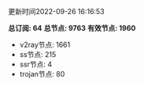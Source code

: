 更新时间2022-09-26 16:16:53

**总订阅: 64**
**总节点: 9763**
**有效节点: 1960**
- v2ray节点: 1661
- ss节点: 215
- ssr节点: 4
- trojan节点: 80

